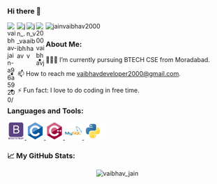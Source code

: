 ### Hi there 👋
<a href="https://linkedin.com/in/vaibhav-jain-a96a59200/">
  <img align="left" alt="vaibhav-jain-a96a59200/" width="22px" src="https://cdn.jsdelivr.net/npm/simple-icons@v3/icons/linkedin.svg" />
</a>
<a href="https://instagram.com/jn_._vaibhav">
  <img align="left" alt="jn_._vaibhav" width="22px" src="https://cdn.jsdelivr.net/npm/simple-icons@v3/icons/instagram.svg" />
</a>
<a href="https://www.codechef.com/users/jn_vaibhav">
  <img align="left" alt="jn_vaibhav" width="22px" src="https://cdn.jsdelivr.net/npm/simple-icons@v3/icons/codechef.svg" />
</a>
<a href="https://www.hackerrank.com/2000vaibhavj">
  <img align="left" alt="2000vaibhavj" width="22px" src="https://cdn.jsdelivr.net/npm/simple-icons@v3/icons/hackerrank.svg" />
</a>
<p align="left"> <img src="https://komarev.com/ghpvc/?username=jainvaibhav2000&label=Profile%20views&color=0e75b6&style=flat" alt="jainvaibhav2000" /> </p>



<h3 align="left">About Me:</h3>

- 👨🏽‍💻 I’m currently pursuing BTECH CSE from Moradabad.

- 📫 How to reach me vaibhavdeveloper2000@gmail.com.

- ⚡ Fun fact: I love to do coding in free time.


 
<h3 align="left">Languages and Tools:</h3>
<p align="left"> <a href="https://getbootstrap.com" target="_blank"> <img src="https://raw.githubusercontent.com/devicons/devicon/master/icons/bootstrap/bootstrap-plain-wordmark.svg" alt="bootstrap" width="40" height="40"/> </a> <a href="https://www.cprogramming.com/" target="_blank"> <img src="https://raw.githubusercontent.com/devicons/devicon/master/icons/c/c-original.svg" alt="c" width="40" height="40"/> </a> <a href="https://www.w3schools.com/cpp/" target="_blank"> <img src="https://raw.githubusercontent.com/devicons/devicon/master/icons/cplusplus/cplusplus-original.svg" alt="cplusplus" width="40" height="40"/> </a> <a href="https://www.mysql.com/" target="_blank"> <img src="https://raw.githubusercontent.com/devicons/devicon/master/icons/mysql/mysql-original-wordmark.svg" alt="mysql" width="40" height="40"/> </a> <a href="https://www.python.org" target="_blank"> <img src="https://raw.githubusercontent.com/devicons/devicon/master/icons/python/python-original.svg" alt="python" width="40" height="40"/> </a> </p>
<h3 align="left">📈 My GitHub Stats:</h3>

<p align="center"> <img src="https://github-readme-stats.vercel.app/api?username=jainvaibhav2000&show_icons=true&theme=gotham" alt="vaibhav_jain" />
